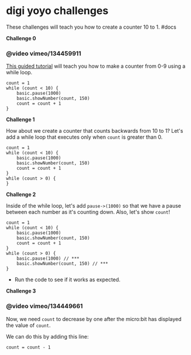 # digi yoyo challenges

These challenges will teach you how to create a counter 10 to 1. #docs

**Challenge 0**

### @video vimeo/134459911

[This guided tutorial](/lessons/digi-yoyo/tutorial) will teach you how to make a counter from 0-9 using a while loop.

```
count = 1
while (count < 10) {
    basic.pause(1000)
    basic.showNumber(count, 150)
    count = count + 1
}
```

**Challenge 1**

How about we create a counter that counts backwards from 10 to 1? Let's add a while loop that executes only when `count` is greater than 0.

```
count = 1
while (count < 10) {
    basic.pause(1000)
    basic.showNumber(count, 150)
    count = count + 1
}
while (count > 0) {
}
```

**Challenge 2**

Inside of the while loop, let's add `pause->(1000)` so that we have a pause between each number as it's counting down. Also, let's show `count`!

```
count = 1
while (count < 10) {
    basic.pause(1000)
    basic.showNumber(count, 150)
    count = count + 1
}
while (count > 0) {
    basic.pause(1000) // ***
    basic.showNumber(count, 150) // ***
}
```

* Run the code to see if it works as expected.

**Challenge 3**

### @video vimeo/134449661

Now, we need `count` to decrease by one after the micro:bit has displayed the value of `count`.

We can do this by adding this line:

```
count = count - 1
```

